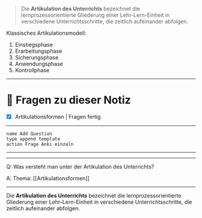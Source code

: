 > Die **Artikulation des Unterrichts** bezeichnet die lernprozessorientierte Gliederung einer Lehr-Lern-Einheit in verschiedene Unterrichtsschritte, die zeitlich aufeinander abfolgen. 

Klassisches Artikulationsmodell:

1. Einstiegsphase
2. Erarbeitungsphase
3. Sicherungsphase
4. Anwendungsphase
5. Kontrollphase

---

# 🔎 Fragen zu dieser Notiz

- [x] Artikulationsformen  | Fragen fertig

---

```button
name Add Question
type append template
action Frage Anki einzeln
```
___
---

Q: Was versteht man unter der Artikulation des Unterrichts?

A:  Thema: [[Artikulationsformen]] 
________
Die **Artikulation des Unterrichts** bezeichnet die lernprozessorientierte Gliederung einer Lehr-Lern-Einheit in verschiedene Unterrichtsschritte, die zeitlich aufeinander abfolgen. 
<!--ID: 1711733659698-->







